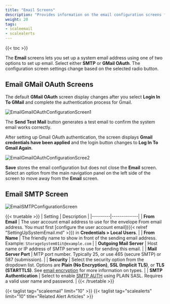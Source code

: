 ```yaml
---
title: "Email Screens"
description: "Provides information on the email configuration screens for SMTP and GMail OAuth."
weight: 20
tags:
- scaleemail
- scalealerts
---
```



{{< toc >}}


The **Email** screens lets you set up a system email address using one of two options to set up email. Select either **SMTP** or **GMail OAuth**. 
The configuration screen settings change based on the selected radio button. 

## Email GMail OAuth Screens
The default **GMail OAuth** screen display changes after you select **Login In To GMail** and complete the authentication process for Gmail. 

![EmailGmailOAuthConfigurationScreen1](/images/SCALE/22.12/EmailGmailOAuthConfigurationScreen1.png "Email Gmail OAuth Screen")

The **Send Test Mail** button generates a test email to confirm the system email works correctly.

After setting up Gmail OAuth authentication, the screen displays **Gmail credentials have been applied** and the login button changes to **Log In To Gmail Again**.

![EmailGmailOAuthConfigurationScree2](/images/SCALE/22.12/EmailGmailOAuthConfigurationScreen2.png "Email Gmail OAuth Saved")

**Save** stores the email configuration but does not close the **Email** screen. Select an option from the main navigation panel on the left side of the screen to move away from the **Email** screen.

## Email SMTP Screen

![EmailSMTPConfigurationScreen](/images/SCALE/22.12/EmailSMTPConfigurationScreen.png "Email SMTP Screen")

{{< truetable >}}
| Setting | Description |
|---------|-------------|
| **From Email** | The user account email address to use for the envelope From email address. You must first [configure the user account email]({{< relref "SettingUpSystemEmail.md" >}}) in **Credentials > Local Users**. |
| **From Name** | The friendly name to show in front of the sending email address. Example: `StorageSystem01it@example.com` |
| **Outgoing Mail Server** | Host name or IP address of SMTP server to use for sending this email. |
| **Mail Server Port** | MTP port number. Typically 25, or use 465 (secure SMTP) or 587 (submission). |
| **Security** | Select the security option from the dropdown list. Options are **Plain (No Encryption)**, **SSL (Implicit TLS)**, or **TLS (STARTTLS)**. See [email encryption](https://www.fastmail.com/help/technical/ssltlsstarttls.html) for more information on types. |
| **SMTP Authentication** | Select to enable [SMTP AUTH](https://en.wikipedia.org/wiki/SMTP_Authentication) using PLAIN SASL. Requires a valid user name and password. |
{{< /truetable >}}

{{< taglist tag="scaleemail" limit="10" >}}
{{< taglist tag="scalealerts" limit="10" title="Related Alert Articles" >}}